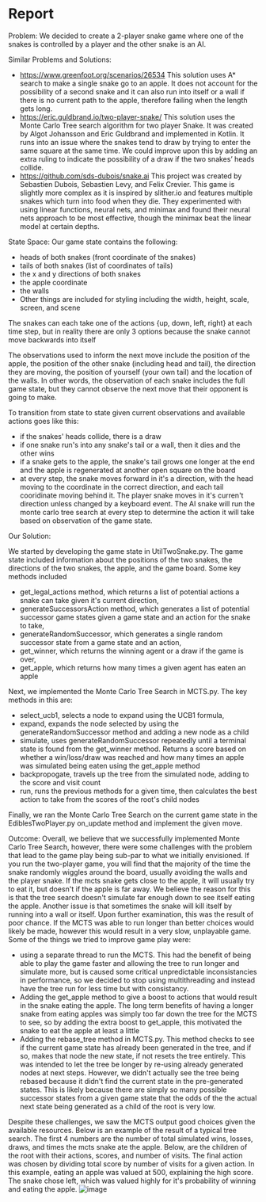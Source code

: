 # Report

Problem:
We decided to create a 2-player snake game where one of the snakes is controlled by a player and the other snake is an AI. 

Similar Problems and Solutions:
- https://www.greenfoot.org/scenarios/26534 This solution uses A* search to make a single snake go to an apple. It does not account for the possibility of a second snake and it can also run into itself or a wall if there is no current path to the apple, therefore failing when the length gets long.
- https://eric.guldbrand.io/two-player-snake/ This solution uses the Monte Carlo Tree search algorithm for two player Snake. It was created by Algot Johansson and Eric Guldbrand and implemented in Kotlin. It runs into an issue where the snakes tend to draw by trying to enter the same square at the same time. We could improve upon this by adding an extra ruling to indicate the possibility of a draw if the two snakes’ heads collide. 
- https://github.com/sds-dubois/snake.ai This project was created by Sebastien Dubois, Sebastien Levy, and Felix Crevier. This game is slightly more complex as it is inspired by slither.io and features multiple snakes which turn into food when they die. They experimented with using linear functions, neural nets, and minimax and found their neural nets approach to be most effective, though the minimax beat the linear model at certain depths.

State Space:
Our game state contains the following:
- heads of both snakes (front coordinate of the snakes)
- tails of both snakes (list of coordinates of tails)
- the x and y directions of both snakes
- the apple coordinate
- the walls
- Other things are included for styling including the width, height, scale, screen, and scene

The snakes can each take one of the actions {up, down, left, right} at each time step, but in reality there are only 3 options because the snake cannot move backwards into itself

The observations used to inform the next move include the position of the apple, the position of the other snake (including head and tail), the direction they are moving, the position of yourself (your own tail) and the location of the walls. In other words, the observation of each snake includes the full game state, but they cannot observe the next move that their opponent is going to make. 

To transition from state to state given current observations and available actions goes like this:
- if the snakes' heads collide, there is a draw
- if one snake run's into any snake's tail or a wall, then it dies and the other wins
- if a snake gets to the apple, the snake's tail grows one longer at the end and the apple is regenerated at another open square on the board
- at every step, the snake moves forward in it's a direction, with the head moving to the coordinate in the correct direction, and each tail cooridinate moving behind it. The player snake moves in it's curren't direction unless changed by a keyboard event. The AI snake will run the monte carlo tree search at every step to determine the action it will take based on observation of the game state.


Our Solution:

We started by developing the game state in UtilTwoSnake.py. The game state included information about the positions of the two snakes, the directions of the two snakes, the apple, and the game board. Some key methods included 
- get_legal_actions method, which returns a list of potential actions a snake can take given it's current direction,
- generateSuccessorsAction method, which generates a list of potential successor game states given a game state and an action for the snake to take,
- generateRandomSuccessor, which generates a single random successor state from a game state and an action,
- get_winner, which returns the winning agent or a draw if the game is over,
- get_apple, which returns how many times a given agent has eaten an apple

Next, we implemented the Monte Carlo Tree Search in MCTS.py. The key methods in this are:
- select_ucb1, selects a node to expand using the UCB1 formula,
- expand, expands the node selected by using the generateRandomSuccessor method and adding a new node as a child
- simulate, uses generateRandomSuccessor repeatedly until a terminal state is found from the get_winner method. Returns a score based on whether a win/loss/draw was reached and how many times an apple was simulated being eaten using the get_apple method
- backpropogate, travels up the tree from the simulated node, adding to the score and visit count
- run, runs the previous methods for a given time, then calculates the best action to take from the scores of the root's child nodes

Finally, we ran the Monte Carlo Tree Search on the current game state in the EdiblesTwoPlayer.py on_update method and implement the given move. 

Outcome:
Overall, we believe that we successfully implemented Monte Carlo Tree Search, however, there were some challenges with the problem that lead to the game play being sub-par to what we initially envisioned. If you run the two-player game, you will find that the majority of the time the snake randomly wiggles around the board, usually avoiding the walls and the player snake. If the mcts snake gets close to the apple, it will usually try to eat it, but doesn't if the apple is far away. We believe the reason for this is that the tree search doesn't simulate far enough down to see itself eating the apple. Another issue is that sometimes the snake will kill itself by running into a wall or itself. Upon further examination, this was the result of poor chance. If the MCTS was able to run longer than better choices would likely be made, however this would result in a very slow, unplayable game. Some of the things we tried to improve game play were:
- using a separate thread to run the MCTS. This had the benefit of being able to play the game faster and allowing the tree to run longer and simulate more, but is caused some critical unpredictable inconsistancies in performance, so we decided to stop using multithreading and instead have the tree run for less time but with consistancy.
- Adding the get_apple method to give a boost to actions that would result in the snake eating the apple. The long term benefits of having a longer snake from eating apples was simply too far down the tree for the MCTS to see, so by adding the extra boost to get_apple, this motivated the snake to eat the apple at least a little
- Adding the rebase_tree method in MCTS.py. This method checks to see if the current game state has already been generated in the tree, and if so, makes that node the new state, if not resets the tree entirely. This was intended to let the tree be longer by re-using already generated nodes at next steps. However, we didn't actually see the tree being rebased because it didn't find the current state in the pre-generated states. This is likely because there are simply so many possible successor states from a given game state that the odds of the the actual next state being generated as a child of the root is very low.

Despite these challenges, we saw the MCTS output good choices given the available resources. Below is an example of the result of a typical tree search. The first 4 numbers are the number of total simulated wins, losses, draws, and times the mcts snake ate the apple. Below, are the children of the root with their actions, scores, and number of visits. The final action was chosen by dividing total score by number of visits for a given action. In this example, eating an apple was valued at 500, explaining the high score. The snake chose left, which was valued highly for it's probability of winning and eating the apple. 
![image](https://github.com/user-attachments/assets/6bd058c5-3bab-4d6a-8137-c4410057925f)
